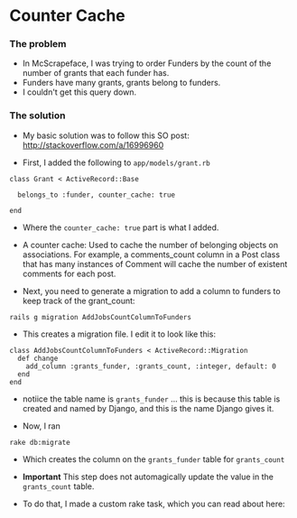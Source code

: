 # Counter Cache

### The problem

- In McScrapeface, I was trying to order Funders by the count of the number of grants that each funder has. 
- Funders have many grants, grants belong to funders.
- I couldn't get this query down.

### The solution

- My basic solution was to follow this SO post: http://stackoverflow.com/a/16996960

- First, I added the following to `app/models/grant.rb`

```
class Grant < ActiveRecord::Base

  belongs_to :funder, counter_cache: true

end
```

- Where the `counter_cache: true` part is what I added.
- A counter cache: Used to cache the number of belonging objects on associations. For example, a comments_count column in a Post class that has many instances of Comment will cache the number of existent comments for each post.

- Next, you need to generate a migration to add a column to funders to keep track of the grant_count:

```
rails g migration AddJobsCountColumnToFunders
```

- This creates a migration file. I edit it to look like this:

```
class AddJobsCountColumnToFunders < ActiveRecord::Migration
  def change
    add_column :grants_funder, :grants_count, :integer, default: 0
  end
end

```

- notiice the table name is `grants_funder` ... this is because this table is created and named by Django, and this is the name Django gives it.

- Now, I ran

```
rake db:migrate
```

- Which creates the column on the `grants_funder` table for `grants_count`

- **Important** This step does not automagically update the value in the `grants_count` table.

- To do that, I made a custom rake task, which you can read about here: 